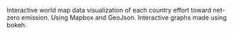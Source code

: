 Interactive world map data visualization of each country effort toward net-zero emission.
Using Mapbox and GeoJson. Interactive graphs made using bokeh.